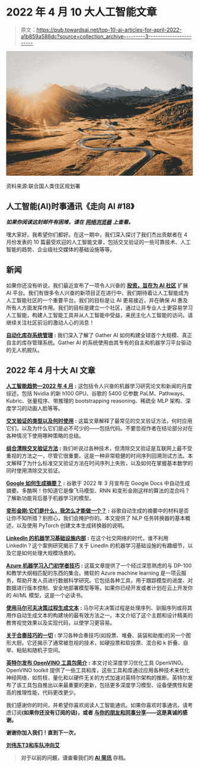 # 2022 年 4 月 10 大人工智能文章

> 原文：<https://pub.towardsai.net/top-10-ai-articles-for-april-2022-a1b859a586dc?source=collection_archive---------3----------------------->

![](img/4cb6c9a79544b4c35f92b18c3eddcdb8.png)

资料来源:联合国人类住区规划署

## 人工智能(AI)时事通讯《走向 AI #18》

***如果你阅读这封邮件有困难，请在*** [***网络浏览器***](http://ws.towardsai.net/m22) ***上查看。***

嘿大家好。我希望你们都好。在这一期中，我们深入探讨了我们杰出贡献者在 4 月份发表的 10 篇最受欢迎的人工智能文章，包括交叉验证的一些可靠技术、人工智能的趋势、企业级社交媒体的基础设施等等。

## 新闻

如果你还没有听说，我们最近宣布了一项令人兴奋的 [**投资，旨在为 AI 社区**](https://towardsai.net/p/news/towards-ai-announces-new-investment-to-expand-platform-for-the-ai-community-a1561a8f8ca2) 扩展 AI 平台。我们有很多令人兴奋的新项目正在进行中，我们期待着让人工智能成为人工智能社区的一个重要平台。我们的目标是让 AI 更易接近，并在确保 AI 惠及所有人方面发挥作用。我们的目标是建立一个社区，通过让非专业人士更容易学习人工智能，构建人工智能工具并从人工智能中受益，来民主化人工智能的访问。请继续关注社区前沿的激动人心的消息！

[**自动化库存系统管理**](https://towardsai.net/p/news/how-gather-ai-automated-inventory-management-system-helps-businesses-91ef99ae547b) **:** 我们深入了解了 Gather AI 如何构建全球首个大规模、真正自主的库存管理系统。Gather AI 的系统使用由其专有的自主和机器学习平台驱动的无人机舰队。

## 2022 年 4 月十大 AI 文章

[**人工智能趋势—2022 年 4 月**](https://towardsai.net/p/l/trends-in-ai%e2%80%8a-%e2%80%8aapril-2022) **:** 这包括令人兴奋的机器学习研究论文和新闻的月度综述，包括 Nvidia 的新 h100 GPU、谷歌的 5400 亿参数 PaLM、Pathways、Kubric、张量程序、带推理的 bootstrapping reasoning、稀疏全 MLP 架构、深度学习的动画人脸等等。

[**交叉验证的类型以及何时使用**](https://towardsai.net/p/l/cross-validation-types-and-when-to-use-it) **:** 这篇文章解释了最常见的交叉验证方法，何时应用它们，以及为什么它们是必不可少的——包括代码。不要忽视作者在结论部分对在各种情况下使用哪种策略的总结。

[**组合清除交叉验证方法**](https://towardsai.net/p/l/the-combinatorial-purged-cross-validation-method) **:** 我们听说过各种技术，但清除交叉验证是互联网上最不受重视的方法之一，尽管它很重要。这是一种非常稳健的时间序列回溯测试方法。本文解释了为什么标准交叉验证方法在时间序列上失败，以及如何在掌握基本数学的同时使用清除交叉验证。

[**Google 如何生成摘要？**](https://towardsai.net/p/l/how-does-google-generate-summaries) **:** 谷歌于 2022 年 3 月宣布在 Google Docs 中自动生成摘要。多酷啊！你知道它是像飞马模型、RNN 和变形金刚这样的算法的混合吗？了解新功能背后基于机器学习的模型。

[**变形金刚:它们是什么，我怎么才能做一个？**](/transformers-what-are-they-and-how-can-i-make-one-6393b7ba57cf) **:** 谷歌自动生成的摘要中的材料是否让你不知所措？别担心，我们会掩护你的。本文提供了 NLP 任务转换器的基本概述，以及使用 PyTorch 创建文本生成转换器的说明。

[**LinkedIn 的机器学习基础设施内部**](/inside-linkedins-machine-learning-infrastructure-125076417ee0) **:** 在这个社交网络的时代，谁不利用 LinkedIn？这个案例研究揭示了关于 LinedIn 的机器学习基础设施的有趣细节，以及它是如何处理大规模场景的。

[**Azure 机器学习入门初学者技巧**](https://towardsai.net/p/l/beginner-tips-for-using-azure-machine-learning) **:** 这篇文章提供了一个经过深思熟虑的与 DP-100 和教学大纲相匹配的东西的集合。微软的 Azure machine learning 是一项云服务，帮助开发人员进行数据科学研究。它包括各种工具，用于跟踪模型的进度、对数据进行版本控制、安全地部署模型等等。如果你已经开发或者计划在云上开发你的 AI/ML 模型，这是一个必读书。

[**使用马尔可夫决策过程生成文本**](/text-generation-with-markov-decision-processes-168251ef937c) **:** 马尔可夫决策过程是处理序列、驯服序列或将其用作自动生成文本的构建块的最有效方法之一。本文介绍了这个主题和设计精美的教育视觉效果以及实现代码，以使学习更容易。

[**关于合奏技巧的一切**](https://towardsai.net/p/l/all-about-ensemble-techniques) **:** 学习各种合奏技巧(如投票、堆叠、装袋和助推)的另一个图形大厨。它还揭示了通常被忽视的技术，如硬投票和软投票、混合和 k 折叠、自举、粘贴和随机子空间。

[**英特尔发布 OpenVINO 工具包简介**](https://towardsai.net/p/l/introduction-to-intel-distribution-of-openvino-toolkit) **:** 本文讨论深度学习优化工具 OpenVINO。OpenVINO toolkit 提供了一些工具和库，这些工具和库通过应用各种技术来优化神经网络，如剪枝、量化和以硬件无关的方式加速对英特尔架构的推断。英特尔发布了该工具包自推出以来最重要的更新，包括更多深度学习模型、设备便携性和更高的推理性能，代码更改更少。

我们感谢你的时间，并希望你喜欢阅读人工智能通讯。如果你喜欢时事通讯，请考虑订阅[](https://towardsai.net/subscribe)**(如果你还没有订阅的话)，或者 [**与你的朋友和同事分享**](http://ws.towardsai.net/m22)——这是真诚的感谢。**

**谢谢你加入我们！直到下一次，**

**[**刘伟东**T3](https://www.linkedin.com/in/louie-peters/)[和**车队冲向艾**](https://towardsai.net/about)**

> **对于以前的问题，请查看我们的 [**AI 简讯**](https://towardsai.net/p/category/newsletter) 存档。**